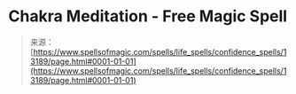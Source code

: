 <!--yml
category: 未分类
date: 2024-06-12 18:51:30
-->

# Chakra Meditation - Free Magic Spell

> 来源：[https://www.spellsofmagic.com/spells/life_spells/confidence_spells/13189/page.html#0001-01-01](https://www.spellsofmagic.com/spells/life_spells/confidence_spells/13189/page.html#0001-01-01)